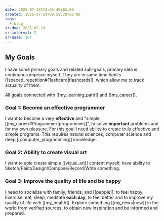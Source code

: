 ```yaml
---
date: 2025-07-16T23:06:49+03:00
created: 2025-07-14T09:59:29+03:00
tags:
  - blog
sr-due: 2025-07-20
sr-interval: 2
sr-ease: 164
---
```


## My Goals

I have some primary goals and related sub-goals, primary idea is continuous improve myself. They are in same time habits [[spaced_repetition#Flashcard|flashcards]], which allow me to track actuality of them.

All goals connected with [[my_learning_path]] and [[my_career]].

### Goal 1: Become an effective programmer

I want to become a very **effective** and "simple [[my_career#Programmer|programmer]]", to solve **important** problems and for my own pleasure. For this goal I need ability to create truly effective and simple programs. This requires natural sciences, computer science and deep [[computer_programming]] knowledge. 

### Goal 2: Ability to create visual art

I want to able create simple [[visual_art]] content myself, have ability to 
Sketch/Paint/Design/Compose/Record/Write something.

### Goal 3: Improve the quality of life and be happy

I need to socialize with family, friends, and [[people]], to feel happy.
Exercise, eat, sleep, meditate **each day**, to feel better and to improve my quality of life with [[my_health]]. Explore something [[my_news|new]] in the world from verified sources, to obtain new inspiration and be informed and prepared.